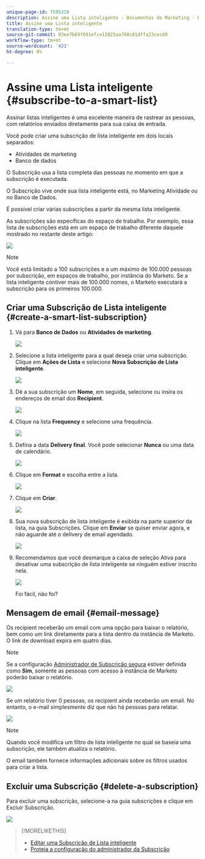 ```yaml
---
unique-page-id: 7505310
description: Assine uma Lista inteligente - Documentos do Marketing - Documentação do produto
title: Assine uma Lista inteligente
translation-type: tm+mt
source-git-commit: 03ee7b69f691efce12825aa708c81dffa23cecd9
workflow-type: tm+mt
source-wordcount: '423'
ht-degree: 0%

---
```



# Assine uma Lista inteligente {#subscribe-to-a-smart-list}

Assinar listas inteligentes é uma excelente maneira de rastrear as pessoas, com relatórios enviados diretamente para sua caixa de entrada.

Você pode criar uma subscrição de lista inteligente em dois locais separados:

* Atividades de marketing
* Banco de dados

O Subscrição usa a lista completa das pessoas no momento em que a subscrição é executada.

O Subscrição vive onde sua lista inteligente está, no Marketing Atividade ou no Banco de Dados.

É possível criar várias subscrições a partir da mesma lista inteligente.

As subscrições são específicas do espaço de trabalho. Por exemplo, essa lista de subscrições está em um espaço de trabalho diferente daquele mostrado no restante deste artigo:

![](assets/one.png)

>[!NOTE]
>
>Você está limitado a 100 subscrições e a um máximo de 100.000 pessoas por subscrição, em espaços de trabalho, por instância do Marketo. Se a lista inteligente contiver mais de 100.000 nomes, o Marketo executará a subscrição para os primeiros 100.000.

## Criar uma Subscrição de Lista inteligente {#create-a-smart-list-subscription}

1. Vá para **Banco de Dados** ou **Atividades de marketing**.

   ![](assets/db.png)

1. Selecione a lista inteligente para a qual deseja criar uma subscrição. Clique em **Ações de Lista** e selecione **Nova Subscrição de Lista inteligente**.

   ![](assets/three.png)

1. Dê a sua subscrição um **Nome**, em seguida, selecione ou insira os endereços de email dos **Recipient**.

   ![](assets/image2015-9-14-13-3a18-3a38.png)

1. Clique na lista **Frequency** e selecione uma frequência.

   ![](assets/image2015-9-14-13-3a21-3a21.png)

1. Defina a data **Delivery final**. Você pode selecionar **Nunca** ou uma data de calendário.

   ![](assets/image2015-9-14-13-3a23-3a37.png)

1. Clique em **Format** e escolha entre a lista.

   ![](assets/image2015-9-14-13-3a25-3a25.png)

1. Clique em **Criar**.

   ![](assets/image2015-9-11-15-3a58-3a4.png)

1. Sua nova subscrição de lista inteligente é exibida na parte superior da lista, na guia Subscrições. Clique em **Enviar** se quiser enviar agora, e não aguarde até o delivery de email agendado.

   ![](assets/eight.png)

1. Recomendamos que você desmarque a caixa de seleção Ativa para desativar uma subscrição de lista inteligente se ninguém estiver inscrito nela.

   ![](assets/nine.png)

   Foi fácil, não foi?

## Mensagem de email {#email-message}

Os recipient receberão um email com uma opção para baixar o relatório, bem como um link diretamente para a lista dentro da instância de Marketo. O link de download expira em quatro dias.

>[!NOTE]
>
>Se a configuração [Administrador de Subscrição segura](/help/marketo/product-docs/reporting/basic-reporting/report-subscriptions/secure-the-subscription-admin-setting.md) estiver definida como **Sim**, somente as pessoas com acesso à instância de Marketo poderão baixar o relatório.

![](assets/image2015-4-17-15-3a46-3a47.png)

Se um relatório tiver 0 pessoas, os recipient ainda receberão um email. No entanto, o e-mail simplesmente diz que não há pessoas para relatar.

![](assets/image2015-4-17-16-3a11-3a8.png)

>[!NOTE]
>
>Quando você modifica um filtro de lista inteligente no qual se baseia uma subscrição, ele também atualiza o relatório.

O email também fornece informações adicionais sobre os filtros usados para criar a lista.

## Excluir uma Subscrição {#delete-a-subscription}

Para excluir uma subscrição, selecione-a na guia subscrições e clique em Excluir Subscrição.

![](assets/twelve.png)

>[!MORELIKETHIS]
>
>* [Editar uma Subscrição de Lista inteligente](/help/marketo/product-docs/reporting/basic-reporting/report-subscriptions/edit-a-smart-list-subscription.md)
>* [Proteja a configuração do administrador da Subscrição](/help/marketo/product-docs/reporting/basic-reporting/report-subscriptions/secure-the-subscription-admin-setting.md)

